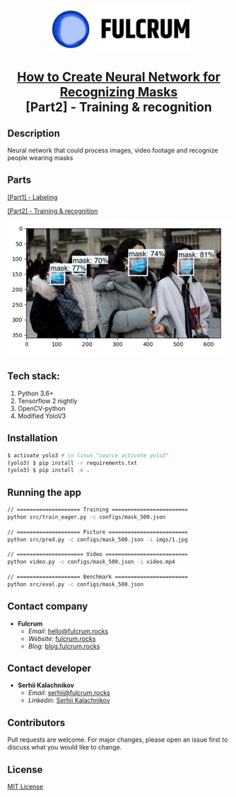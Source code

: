 <p align="center">
  <a href="https://fulcrum.rocks/" target="blank"><img src="images/Logo.svg" width="320" alt="Fulcrum Logo" /></a>
</p>
  <H1 align="center"><a href="https://blog.fulcrum.rocks/neural-network-image-recognition" target="blank">How to Create Neural Network for Recognizing Masks</a></br>[Part2] - Training & recognition</H1>

## Description

<p>Neural network that could process images, video footage and recognize people wearing masks</p>

## Parts

<a href="https://github.com/fulcrum-rocks/image-recognition-labeling" target="blank">[Part1] - Labeling</a>

<a href="https://github.com/fulcrum-rocks/image-recognition" target="blank">[Part2] - Training & recognition</a>

![image](images/image.png)

## Tech stack:

1. Python 3.6+
2. Tensorflow 2 nightly
3. OpenCV-python
4. Modified YoloV3

## Installation

```bash
$ activate yolo3 # in linux "source activate yolo3"
(yolo3) $ pip install -r requirements.txt
(yolo3) $ pip install -e .
```

## Running the app

```bash
// ==================== Training ========================
python src/train_eager.py -c configs/mask_500.json

// ==================== Picture =========================
python src/pred.py -c configs/mask_500.json -i imgs/1.jpg

// ===================== Video ==========================
python video.py -c configs/mask_500.json -i video.mp4

// ==================== Benchmark =======================
python src/eval.py -c configs/mask_500.json
```

## Contact company

-   **Fulcrum**
    -   _Email:_ [hello@fulcrum.rocks](mailto:hello@fulcrum.rocks?subject=[GitHub]%20Mask%20recognition)
    -   _Website:_ [fulcrum.rocks](https://fulcrum.rocks/)
    -   _Blog:_ [blog.fulcrum.rocks](https://blog.fulcrum.rocks/neural-network-image-recognition)

## Contact developer

-   **Serhii Kalachnikov**
    -   _Email:_ [serhii@fulcrum.rocks](mailto:serhii@fulcrum.rocks?subject=[GitHub]%20Mask%20recognition)
    -   _Linkedin:_ [Serhii Kalachnikov](https://www.linkedin.com/in/serhii-kalachnikov-1383ba89/)

## Contributors

Pull requests are welcome. For major changes, please open an issue first to discuss what you would like to change.

## License

[MIT License](LICENSE)
